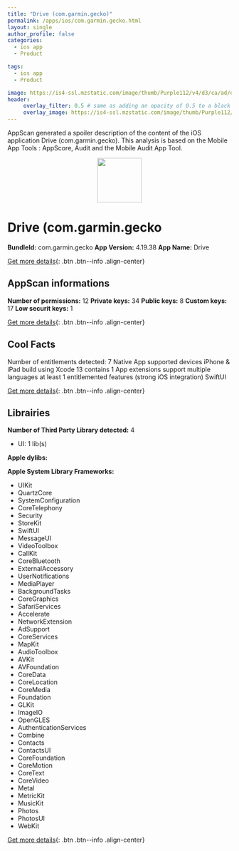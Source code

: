 ```yaml
---
title: "Drive (com.garmin.gecko)"
permalink: /apps/ios/com.garmin.gecko.html
layout: single
author_profile: false
categories: 
  - ios app 
  - Product 

tags: 
  - ios app 
  - Product 

image: https://is4-ssl.mzstatic.com/image/thumb/Purple112/v4/d3/ca/ad/d3caad3a-a554-4fa0-6dba-f161cb3a8e20/DriveAppIcon-1x_U007emarketing-0-7-0-0-85-220-0.png/512x512bb.jpg
header: 
     overlay_filter: 0.5 # same as adding an opacity of 0.5 to a black background
     overlay_image: https://is4-ssl.mzstatic.com/image/thumb/Purple112/v4/d3/ca/ad/d3caad3a-a554-4fa0-6dba-f161cb3a8e20/DriveAppIcon-1x_U007emarketing-0-7-0-0-85-220-0.png/512x512bb.jpg
---
```

AppScan generated a spoiler description of the content of the iOS application Drive (com.garmin.gecko). This analysis is based on the Mobile App Tools : AppScore, Audit and the Mobile Audit App Tool.

  
  
<div style="text-align: center;"><img src="https://is4-ssl.mzstatic.com/image/thumb/Purple112/v4/d3/ca/ad/d3caad3a-a554-4fa0-6dba-f161cb3a8e20/DriveAppIcon-1x_U007emarketing-0-7-0-0-85-220-0.png/512x512bb.jpg" width="100" height="100"></div>  
  
# Drive (com.garmin.gecko

**BundleId:** com.garmin.gecko
**App Version:** 4.19.38
**App Name:** Drive


[Get more details](/pricing.html){: .btn .btn--info .align-center}  
  
## AppScan informations 

**Number of permissions:** 12
**Private keys:** 34
**Public keys:** 8
**Custom keys:** 17
**Low securit keys:** 1
  
[Get more details](/pricing.html){: .btn .btn--info .align-center}

## Cool Facts

Number of entitlements detected: 7
Native App
supported devices iPhone & iPad
build using Xcode 13
contains 1 App extensions
support multiple languages
at least 1 entitlemented features (strong iOS integration)
SwiftUI
  
[Get more details](/pricing.html){: .btn .btn--info .align-center}

## Librairies 
**Number of Third Party Library detected:** 4
- UI: 1 lib(s)

**Apple dylibs:**


**Apple System Library Frameworks:**
- UIKit
- QuartzCore
- SystemConfiguration
- CoreTelephony
- Security
- StoreKit
- SwiftUI
- MessageUI
- VideoToolbox
- CallKit
- CoreBluetooth
- ExternalAccessory
- UserNotifications
- MediaPlayer
- BackgroundTasks
- CoreGraphics
- SafariServices
- Accelerate
- NetworkExtension
- AdSupport
- CoreServices
- MapKit
- AudioToolbox
- AVKit
- AVFoundation
- CoreData
- CoreLocation
- CoreMedia
- Foundation
- GLKit
- ImageIO
- OpenGLES
- AuthenticationServices
- Combine
- Contacts
- ContactsUI
- CoreFoundation
- CoreMotion
- CoreText
- CoreVideo
- Metal
- MetricKit
- MusicKit
- Photos
- PhotosUI
- WebKit


  
[Get more details](/pricing.html){: .btn .btn--info .align-center}

